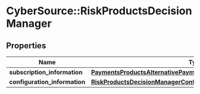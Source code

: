 # CyberSource::RiskProductsDecisionManager

## Properties
Name | Type | Description | Notes
------------ | ------------- | ------------- | -------------
**subscription_information** | [**PaymentsProductsAlternativePaymentMethodsSubscriptionInformation**](PaymentsProductsAlternativePaymentMethodsSubscriptionInformation.md) |  | [optional] 
**configuration_information** | [**RiskProductsDecisionManagerConfigurationInformation**](RiskProductsDecisionManagerConfigurationInformation.md) |  | [optional] 



